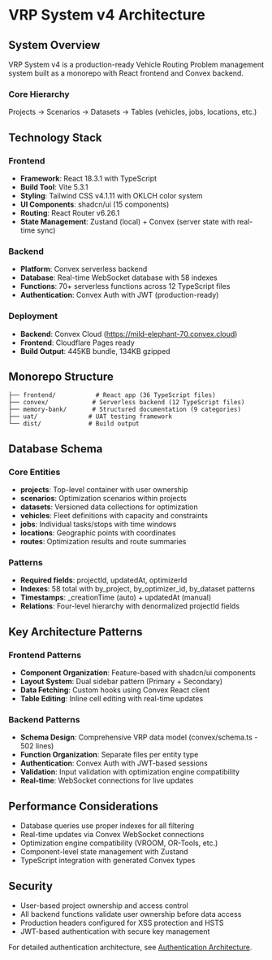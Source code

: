 # VRP System v4 Architecture

## System Overview

VRP System v4 is a production-ready Vehicle Routing Problem management system built as a monorepo with React frontend and Convex backend.

### Core Hierarchy
Projects → Scenarios → Datasets → Tables (vehicles, jobs, locations, etc.)

## Technology Stack

### Frontend
- **Framework**: React 18.3.1 with TypeScript
- **Build Tool**: Vite 5.3.1  
- **Styling**: Tailwind CSS v4.1.11 with OKLCH color system
- **UI Components**: shadcn/ui (15 components)
- **Routing**: React Router v6.26.1
- **State Management**: Zustand (local) + Convex (server state with real-time sync)

### Backend
- **Platform**: Convex serverless backend
- **Database**: Real-time WebSocket database with 58 indexes
- **Functions**: 70+ serverless functions across 12 TypeScript files
- **Authentication**: Convex Auth with JWT (production-ready)

### Deployment
- **Backend**: Convex Cloud (https://mild-elephant-70.convex.cloud)
- **Frontend**: Cloudflare Pages ready
- **Build Output**: 445KB bundle, 134KB gzipped

## Monorepo Structure

```
├── frontend/           # React app (36 TypeScript files)
├── convex/            # Serverless backend (12 TypeScript files)
├── memory-bank/       # Structured documentation (9 categories)
├── uat/              # UAT testing framework
└── dist/             # Build output
```

## Database Schema

### Core Entities
- **projects**: Top-level container with user ownership
- **scenarios**: Optimization scenarios within projects  
- **datasets**: Versioned data collections for optimization
- **vehicles**: Fleet definitions with capacity and constraints
- **jobs**: Individual tasks/stops with time windows
- **locations**: Geographic points with coordinates
- **routes**: Optimization results and route summaries

### Patterns
- **Required fields**: projectId, updatedAt, optimizerId
- **Indexes**: 58 total with by_project, by_optimizer_id, by_dataset patterns
- **Timestamps**: _creationTime (auto) + updatedAt (manual)
- **Relations**: Four-level hierarchy with denormalized projectId fields

## Key Architecture Patterns

### Frontend Patterns
- **Component Organization**: Feature-based with shadcn/ui components
- **Layout System**: Dual sidebar pattern (Primary + Secondary)
- **Data Fetching**: Custom hooks using Convex React client
- **Table Editing**: Inline cell editing with real-time updates

### Backend Patterns
- **Schema Design**: Comprehensive VRP data model (convex/schema.ts - 502 lines)
- **Function Organization**: Separate files per entity type
- **Authentication**: Convex Auth with JWT-based sessions
- **Validation**: Input validation with optimization engine compatibility
- **Real-time**: WebSocket connections for live updates

## Performance Considerations

- Database queries use proper indexes for all filtering
- Real-time updates via Convex WebSocket connections  
- Optimization engine compatibility (VROOM, OR-Tools, etc.)
- Component-level state management with Zustand
- TypeScript integration with generated Convex types

## Security

- User-based project ownership and access control
- All backend functions validate user ownership before data access
- Production headers configured for XSS protection and HSTS
- JWT-based authentication with secure key management

For detailed authentication architecture, see [Authentication Architecture](./authentication-architecture.md).